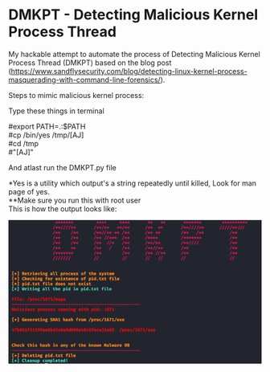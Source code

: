# DMKPT - Detecting Malicious Kernel Process Thread

My hackable attempt to automate the process of Detecting Malicious Kernel Process Thread (DMKPT) based on the blog post (https://www.sandflysecurity.com/blog/detecting-linux-kernel-process-masquerading-with-command-line-forensics/).

Steps to mimic malicious kernel process:

Type these things in terminal 

#export PATH=.:$PATH<br />
#cp /bin/yes /tmp/[AJ]<br />
#cd /tmp<br />
#"[AJ]"<br />

And atlast run the DMKPT.py file

*Yes is a utility which output's a string repeatedly until killed, Look for man page of yes.<br />
**Make sure you run this with root user<br />
This is how the output looks like:

![Screenshot of the output](https://github.com/AkiJos/DMKPT/blob/master/DMKPT.png)
